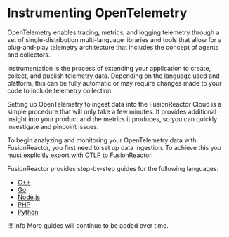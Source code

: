 # Instrumenting OpenTelemetry

OpenTelemetry enables tracing, metrics, and logging telemetry through a set of single-distribution multi-language libraries and tools that allow for a plug-and-play telemetry architecture that includes the concept of agents and collectors.

Instrumentation is the process of extending your application to create, collect, and publish telemetry data. Depending on the language used and platform, this can be fully automatic or may require changes made to your code to include telemetry collection.

Setting up OpenTelemetry to ingest data into the FusionReactor Cloud is a simple procedure that will only take a few minutes. It provides additional insight into your product and the metrics it produces, so you can quickly investigate and pinpoint issues.

To begin analyzing and monitoring your OpenTelemetry data with FusionReactor, you first need to set up data ingestion. To achieve this you must explicitly export with OTLP to FusionReactor.

FusionReactor provides step-by-step guides for the following languages: 

* [C++](/Monitor-your-data/OpenTelemetry/Instrumentation/Cpp/)
* [Go](/Monitor-your-data/OpenTelemetry/Instrumentation/Go/)
* [Node.js](/Monitor-your-data/OpenTelemetry/Instrumentation/node/)
* [PHP](/Monitor-your-data/OpenTelemetry/Instrumentation/PHP/)
* [Python](/Monitor-your-data/OpenTelemetry/Instrumentation/Python/)

!!! info
    More guides will continue to be added over time.
